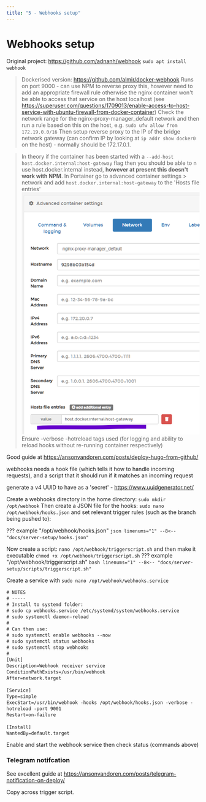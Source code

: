 ```yaml
---
title: "5 - Webhooks setup"
---
```

# Webhooks setup
Original project: https://github.com/adnanh/webhook
`sudo apt install webhook`

>Dockerised version: https://github.com/almir/docker-webhook
>Runs on port 9000 - can use NPM to reverse proxy this, however need to add an appropriate firewall rule otherwise the nginx container won't be able to access that service on the host localhost (see https://superuser.com/questions/1709013/enable-access-to-host-service-with-ubuntu-firewall-from-docker-container)
Check the network range for the nginx-proxy-manager_default network and then run a rule based on this on the host, e.g.
`sudo ufw allow from 172.19.0.0/16`
Then setup reverse proxy to the IP of the bridge network gateway (can confirm IP by looking at `ip addr show docker0` on the host) - normally should be 172.17.0.1.

>In theory if the container has been started with a `--add-host host.docker.internal:host-gateway` flag then you should be able to n use host.docker.internal instead, **however at present this doesn't work with NPM**. In Portainer go to advanced container settings > network and add `host.docker.internal:host-gateway` to the 'Hosts file entries'
>![](../images/2022-07-09-18-50-16.png)
> Ensure -verbose -hotreload tags used (for logging and ability to reload hooks without re-running container respectively)

Good guide at https://ansonvandoren.com/posts/deploy-hugo-from-github/

webhooks needs a hook file (which tells it how to handle incoming requests), and a script that it should run if it matches an incoming request

generate a v4 UUID to have as a 'secret' - https://www.uuidgenerator.net/

Create a webhooks directory in the home directory: `sudo mkdir /opt/webhook`
Then create a JSON file for the hooks: `sudo nano /opt/webhook/hooks.json` and set relevant trigger rules (such as the branch being pushed to):

??? example "/opt/webhook/hooks.json"
    ``` json linenums="1"
    --8<-- "docs/server-setup/hooks.json"
    ```

Now create a script: `nano /opt/webhook/triggerscript.sh` and then make it executable `chmod +x /opt/webhook/triggerscript.sh`
??? example "/opt/webhook/triggerscript.sh"
    ``` bash linenums="1"
    --8<-- "docs/server-setup/scripts/triggerscript.sh"
    ```

Create a service with `sudo nano /opt/webhook/webhooks.service`
```
# NOTES
# -----
# Install to systemd folder:
# sudo cp webhooks.service /etc/systemd/system/webhooks.service
# sudo systemctl daemon-reload
#
# Can then use:
# sudo systemctl enable webhooks --now
# sudo systemctl status webhooks
# sudo systemctl stop webhooks
#
[Unit]
Description=Webhook receiver service
ConditionPathExists=/usr/bin/webhook
After=network.target

[Service]
Type=simple
ExecStart=/usr/bin/webhook -hooks /opt/webhook/hooks.json -verbose -hotreload -port 9001
Restart=on-failure

[Install]
WantedBy=default.target
```
Enable and start the webhook service then check status (commands above)

### Telegram notifcation
See excellent guide at https://ansonvandoren.com/posts/telegram-notification-on-deploy/

Copy across trigger script.